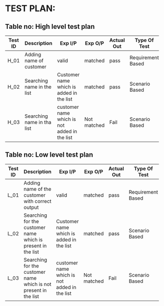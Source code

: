 # TEST PLAN:

## Table no: High level test plan

Test ID	|Description |	Exp I/P	 | Exp O/P	| Actual Out |	Type Of Test
------- | ----------|-----------|---------|-----------|-------------
H_01 | Adding name of customer | valid | matched | pass | Requirement Based
H_02 | Searching name in the list|Customer name which is added in the list |matched | pass| Scenario Based
H_03 | Searching name in tha list | customer name which is not added in the list| Not matched|Fail| Scenario Based


## Table no: Low level test plan

Test ID	| Description |	Exp I/P	 |Exp O/P	|Actual Out|	Type Of Test
------- | ----------|-----------|---------|-----------|-------------
L_01 | Adding name of the customer with correct output|valid|matched|pass|Requirement Based
L_02  |Searching for the customer name which is present in the list|Customer name which is added in the list|matched|pass|Scenario Based
L_03 | Searching for the customer name which is not present in the list|customer name which is not added in the list|Not matched|Fail|Scenario Based

